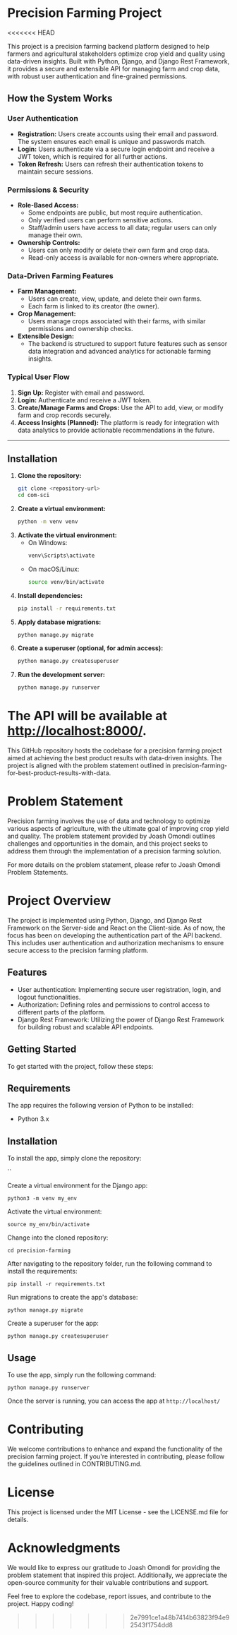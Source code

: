 # Precision Farming Project
<<<<<<< HEAD

This project is a precision farming backend platform designed to help farmers and agricultural stakeholders optimize crop yield and quality using data-driven insights. Built with Python, Django, and Django Rest Framework, it provides a secure and extensible API for managing farm and crop data, with robust user authentication and fine-grained permissions.

## How the System Works

### User Authentication
- **Registration:** Users create accounts using their email and password. The system ensures each email is unique and passwords match.
- **Login:** Users authenticate via a secure login endpoint and receive a JWT token, which is required for all further actions.
- **Token Refresh:** Users can refresh their authentication tokens to maintain secure sessions.

### Permissions & Security
- **Role-Based Access:**
  - Some endpoints are public, but most require authentication.
  - Only verified users can perform sensitive actions.
  - Staff/admin users have access to all data; regular users can only manage their own.
- **Ownership Controls:**
  - Users can only modify or delete their own farm and crop data.
  - Read-only access is available for non-owners where appropriate.

### Data-Driven Farming Features
- **Farm Management:**
  - Users can create, view, update, and delete their own farms.
  - Each farm is linked to its creator (the owner).
- **Crop Management:**
  - Users manage crops associated with their farms, with similar permissions and ownership checks.
- **Extensible Design:**
  - The backend is structured to support future features such as sensor data integration and advanced analytics for actionable farming insights.

### Typical User Flow
1. **Sign Up:** Register with email and password.
2. **Login:** Authenticate and receive a JWT token.
3. **Create/Manage Farms and Crops:** Use the API to add, view, or modify farm and crop records securely.
4. **Access Insights (Planned):** The platform is ready for integration with data analytics to provide actionable recommendations in the future.

---

## Installation

1. **Clone the repository:**
   ```bash
   git clone <repository-url>
   cd com-sci
   ```
2. **Create a virtual environment:**
   ```bash
   python -m venv venv
   ```
3. **Activate the virtual environment:**
   - On Windows:
     ```bash
     venv\Scripts\activate
     ```
   - On macOS/Linux:
     ```bash
     source venv/bin/activate
     ```
4. **Install dependencies:**
   ```bash
   pip install -r requirements.txt
   ```
5. **Apply database migrations:**
   ```bash
   python manage.py migrate
   ```
6. **Create a superuser (optional, for admin access):**
   ```bash
   python manage.py createsuperuser
   ```
7. **Run the development server:**
   ```bash
   python manage.py runserver
   ```

The API will be available at [http://localhost:8000/](http://localhost:8000/).
=======
This GitHub repository hosts the codebase for a precision farming project aimed at achieving the best product results with data-driven insights. The project is aligned with the problem statement outlined in precision-farming-for-best-product-results-with-data.

# Problem Statement
Precision farming involves the use of data and technology to optimize various aspects of agriculture, with the ultimate goal of improving crop yield and quality. The problem statement provided by Joash Omondi outlines challenges and opportunities in the domain, and this project seeks to address them through the implementation of a precision farming solution.

For more details on the problem statement, please refer to Joash Omondi Problem Statements.

# Project Overview
The project is implemented using Python, Django, and Django Rest Framework on the Server-side and React on the Client-side. As of now, the focus has been on developing the authentication part of the API backend. This includes user authentication and authorization mechanisms to ensure secure access to the precision farming platform.


## Features

- User authentication: Implementing secure user registration, login, and logout functionalities.
- Authorization: Defining roles and permissions to control access to different parts of the platform.
- Django Rest Framework: Utilizing the power of Django Rest Framework for building robust and scalable API endpoints.

## Getting Started

To get started with the project, follow these steps:

## Requirements

The app requires the following version of Python to be installed:

* Python 3.x
  

## Installation

To install the app, simply clone the repository:

``

Create a virtual environment for the Django app:

 `python3 -m venv my_env`

Activate the virtual environment:

`source my_env/bin/activate`

Change into the cloned repository:

`cd precision-farming`

After navigating to the repository folder, run the following command to install the requirements:

`pip install -r requirements.txt`

Run migrations to create the app's database:

`python manage.py migrate`

Create a superuser for the app:

`python manage.py createsuperuser`

## Usage

To use the app, simply run the following command:

`python manage.py runserver`

Once the server is running, you can access the app at `http://localhost/`

# Contributing
We welcome contributions to enhance and expand the functionality of the precision farming project. If you're interested in contributing, please follow the guidelines outlined in CONTRIBUTING.md.

# License
This project is licensed under the MIT License - see the LICENSE.md file for details.

# Acknowledgments
We would like to express our gratitude to Joash Omondi for providing the problem statement that inspired this project. Additionally, we appreciate the open-source community for their valuable contributions and support.

Feel free to explore the codebase, report issues, and contribute to the project. Happy coding!
>>>>>>> 2e7991ce1a48b7414b63823f94e92543f1754dd8
